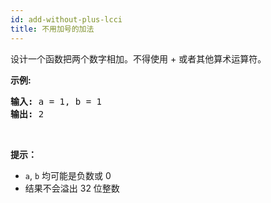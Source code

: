 ```yaml
---
id: add-without-plus-lcci
title: 不用加号的加法
---
```

设计一个函数把两个数字相加。不得使用 + 或者其他算术运算符。

**示例:**


<pre><strong>输入:</strong> a = 1, b = 1<br/><strong>输出:</strong> 2</pre>

 

**提示：**


- <code>a</code>, <code>b</code> 均可能是负数或 0
- 结果不会溢出 32 位整数
